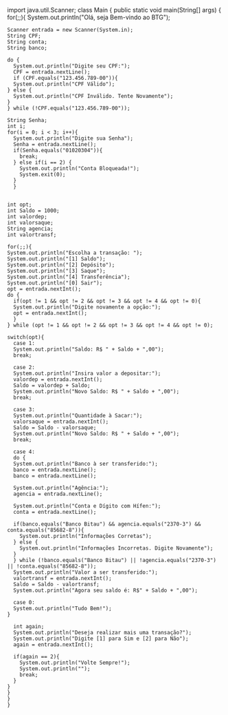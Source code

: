 import java.util.Scanner;
class Main {
  public static void main(String[] args) {
    for(;;){
    System.out.println("Olá, seja Bem-vindo ao BTG");

    Scanner entrada = new Scanner(System.in);
    String CPF; 
    String conta;
    String banco;

    do {
      System.out.println("Digite seu CPF:");
      CPF = entrada.nextLine();
      if (CPF.equals("123.456.789-00")){
      System.out.println("CPF Válido");
    } else {
      System.out.println("CPF Inválido. Tente Novamente");
    }
    } while (!CPF.equals("123.456.789-00"));
    
    String Senha;
    int i;
    for(i = 0; i < 3; i++){
      System.out.println("Digite sua Senha");
      Senha = entrada.nextLine();
      if(Senha.equals("01020304")){
        break;
      } else if(i == 2) {
        System.out.println("Conta Bloqueada!");
        System.exit(0);
      }
      }
    

    int opt;
    int Saldo = 1000;
    int valordep;
    int valorsaque;
    String agencia;
    int valortransf;

    for(;;){
    System.out.println("Escolha a transação: ");
    System.out.println("[1] Saldo");
    System.out.println("[2] Depósito");
    System.out.println("[3] Saque");
    System.out.println("[4] Transferência");
    System.out.println("[0] Sair");
    opt = entrada.nextInt();
    do {
      if(opt != 1 && opt != 2 && opt != 3 && opt != 4 && opt != 0){
      System.out.println("Digite novamente a opção:");
      opt = entrada.nextInt();
      }
    } while (opt != 1 && opt != 2 && opt != 3 && opt != 4 && opt != 0);

    switch(opt){
      case 1:
      System.out.println("Saldo: R$ " + Saldo + ",00");
      break;
      
      case 2:
      System.out.println("Insira valor a depositar:");
      valordep = entrada.nextInt();
      Saldo = valordep + Saldo;
      System.out.println("Novo Saldo: R$ " + Saldo + ",00");
      break;

      case 3:
      System.out.println("Quantidade à Sacar:");
      valorsaque = entrada.nextInt();
      Saldo = Saldo - valorsaque;
      System.out.println("Novo Saldo: R$ " + Saldo + ",00");
      break;

      case 4:
      do {
      System.out.println("Banco à ser transferido:");
      banco = entrada.nextLine();
      banco = entrada.nextLine();

      System.out.println("Agência:");
      agencia = entrada.nextLine();

      System.out.println("Conta e Dígito com Hífen:");
      conta = entrada.nextLine();

      if(banco.equals("Banco Bitau") && agencia.equals("2370-3") && conta.equals("85682-8")){
        System.out.println("Informações Corretas");
      } else {
        System.out.println("Informações Incorretas. Digite Novamente");
      }
      } while (!banco.equals("Banco Bitau") || !agencia.equals("2370-3") || !conta.equals("85682-8"));
      System.out.println("Valor a ser transferido:");
      valortransf = entrada.nextInt();
      Saldo = Saldo - valortransf;
      System.out.println("Agora seu saldo é: R$" + Saldo + ",00");

      case 0:
      System.out.println("Tudo Bem!");
    }
      
      int again;
      System.out.println("Deseja realizar mais uma transação?");
      System.out.println("Digite [1] para Sim e [2] para Não");
      again = entrada.nextInt();

      if(again == 2){
        System.out.println("Volte Sempre!");
        System.out.println("");
        break;
      }
    }
    }
    }
    }
  
  
